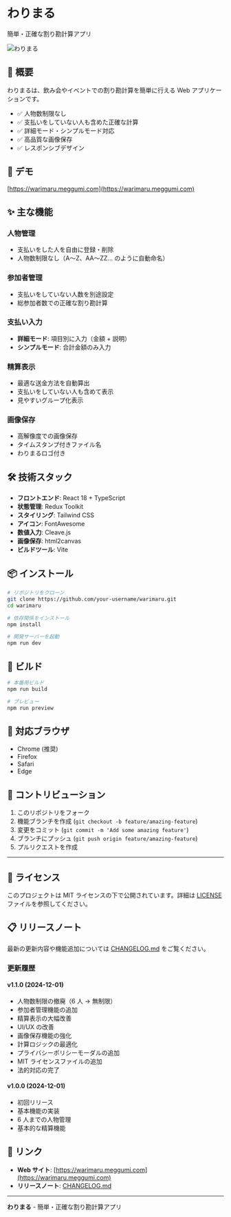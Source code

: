 # わりまる

簡単・正確な割り勘計算アプリ

![わりまる](https://warimaru.meggumi.com/ogp.png)

## 📖 概要

わりまるは、飲み会やイベントでの割り勘計算を簡単に行える Web アプリケーションです。

- ✅ 人物数制限なし
- ✅ 支払いをしていない人も含めた正確な計算
- ✅ 詳細モード・シンプルモード対応
- ✅ 高品質な画像保存
- ✅ レスポンシブデザイン

## 🚀 デモ

[https://warimaru.meggumi.com](https://warimaru.meggumi.com)

## ✨ 主な機能

### 人物管理

- 支払いをした人を自由に登録・削除
- 人物数制限なし（A〜Z、AA〜ZZ... のように自動命名）

### 参加者管理

- 支払いをしていない人数を別途設定
- 総参加者数での正確な割り勘計算

### 支払い入力

- **詳細モード**: 項目別に入力（金額 + 説明）
- **シンプルモード**: 合計金額のみ入力

### 精算表示

- 最適な送金方法を自動算出
- 支払いをしていない人も含めて表示
- 見やすいグループ化表示

### 画像保存

- 高解像度での画像保存
- タイムスタンプ付きファイル名
- わりまるロゴ付き

## 🛠️ 技術スタック

- **フロントエンド**: React 18 + TypeScript
- **状態管理**: Redux Toolkit
- **スタイリング**: Tailwind CSS
- **アイコン**: FontAwesome
- **数値入力**: Cleave.js
- **画像保存**: html2canvas
- **ビルドツール**: Vite

## 📦 インストール

```bash
# リポジトリをクローン
git clone https://github.com/your-username/warimaru.git
cd warimaru

# 依存関係をインストール
npm install

# 開発サーバーを起動
npm run dev
```

## 🚀 ビルド

```bash
# 本番用ビルド
npm run build

# プレビュー
npm run preview
```

## 📱 対応ブラウザ

- Chrome (推奨)
- Firefox
- Safari
- Edge

## 🤝 コントリビューション

1. このリポジトリをフォーク
2. 機能ブランチを作成 (`git checkout -b feature/amazing-feature`)
3. 変更をコミット (`git commit -m 'Add some amazing feature'`)
4. ブランチにプッシュ (`git push origin feature/amazing-feature`)
5. プルリクエストを作成

---

## 📄 ライセンス

このプロジェクトは MIT ライセンスの下で公開されています。詳細は [LICENSE](LICENSE) ファイルを参照してください。

## 📋 リリースノート

最新の更新内容や機能追加については [CHANGELOG.md](CHANGELOG.md) をご覧ください。

### 更新履歴

#### v1.1.0 (2024-12-01)

- 人物数制限の撤廃（6 人 → 無制限）
- 参加者管理機能の追加
- 精算表示の大幅改善
- UI/UX の改善
- 画像保存機能の強化
- 計算ロジックの最適化
- プライバシーポリシーモーダルの追加
- MIT ライセンスファイルの追加
- 法的対応の完了

#### v1.0.0 (2024-12-01)

- 初回リリース
- 基本機能の実装
- 6 人までの人物管理
- 基本的な精算機能

## 🔗 リンク

- **Web サイト**: [https://warimaru.meggumi.com](https://warimaru.meggumi.com)
- **リリースノート**: [CHANGELOG.md](CHANGELOG.md)

---

**わりまる** - 簡単・正確な割り勘計算アプリ
